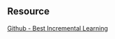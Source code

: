



## Resource

[Github - Best Incremental Learning](https://github.com/Vision-Intelligence-and-Robots-Group/Best-Incremental-Learning)



